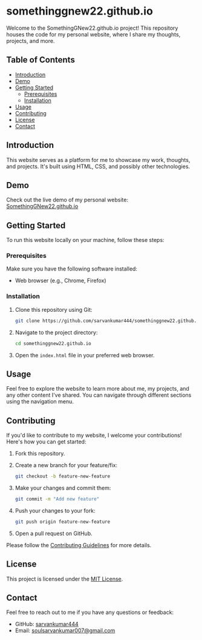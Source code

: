 # somethinggnew22.github.io

Welcome to the SomethingGNew22.github.io project! This repository houses the code for my personal website, where I share my thoughts, projects, and more.

## Table of Contents

- [Introduction](#introduction)
- [Demo](#demo)
- [Getting Started](#getting-started)
  - [Prerequisites](#prerequisites)
  - [Installation](#installation)
- [Usage](#usage)
- [Contributing](#contributing)
- [License](#license)
- [Contact](#contact)

## Introduction

This website serves as a platform for me to showcase my work, thoughts, and projects. It's built using HTML, CSS, and possibly other technologies.

## Demo

Check out the live demo of my personal website: [SomethingGNew22.github.io](https://somethinggnew22.github.io/)

## Getting Started

To run this website locally on your machine, follow these steps:

### Prerequisites

Make sure you have the following software installed:

- Web browser (e.g., Chrome, Firefox)

### Installation

1. Clone this repository using Git:

   ```bash
   git clone https://github.com/sarvankumar444/somethinggnew22.github.io.git
   ```

2. Navigate to the project directory:

   ```bash
   cd somethinggnew22.github.io
   ```

3. Open the `index.html` file in your preferred web browser.

## Usage

Feel free to explore the website to learn more about me, my projects, and any other content I've shared. You can navigate through different sections using the navigation menu.

## Contributing

If you'd like to contribute to my website, I welcome your contributions! Here's how you can get started:

1. Fork this repository.

2. Create a new branch for your feature/fix:

   ```bash
   git checkout -b feature-new-feature
   ```

3. Make your changes and commit them:

   ```bash
   git commit -m "Add new feature"
   ```

4. Push your changes to your fork:

   ```bash
   git push origin feature-new-feature
   ```

5. Open a pull request on GitHub.

Please follow the [Contributing Guidelines](CONTRIBUTING.md) for more details.

## License

This project is licensed under the [MIT License](LICENSE).

## Contact

Feel free to reach out to me if you have any questions or feedback:

- GitHub: [sarvankumar444](https://github.com/sarvankumar444)
- Email: soulsarvankumar007@gmail.com
